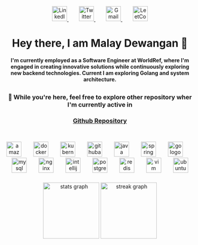 <div align="center">
  <a href="https://www.linkedin.com/in/malay-dewangan-156b58186/">
    <img src="https://img.icons8.com/color/48/000000/linkedin.png" height="40" alt="LinkedIn logo" />
  </a>
  <img width="24" />
  <a href=https://twitter.com/Malaydewangan18>
    <img src="https://img.icons8.com/color/48/000000/twitter--v2.png" height="40" alt="Twitter logo" />
  </a>
  <img width="24" />
  <a href="mailto:malay18.dev@gmail.com">
    <img src="https://img.icons8.com/color/48/000000/gmail--v1.png" height="40" alt="Gmail logo" />
  </a>
  <img width="24" />
  <a href="https://leetcode.com/Malay18">
    <img src="https://leetcode.com/favicon.ico" height="40" alt="LeetCode logo" />
  </a>
</div>

###

<h1 align="center">Hey there, I am Malay Dewangan 👋</h1>


<h4 align="center">I'm currently employed as a Software Engineer at WorldRef, where I'm engaged in creating innovative solutions while continuously exploring new backend technologies. Current I am exploring Golang and system architecture. </h4>

##
<h3 align="center">🌟 While you're here, feel free to explore other repository wher I'm currently active in </h3>


  
 <h3 align="center"><a href="https://github.com/Malaydewangan18">Github Repository</a></h3>

##




<br clear="both">

<div align="center">
  <img src="https://cdn.simpleicons.org/amazonaws/232F3E" height="40" alt="amazonwebservices logo"  />
  <img width="24" />
  <img src="https://cdn.simpleicons.org/docker/2496ED" height="40" alt="docker logo"  />
  <img width="24" />
  <img src="https://cdn.simpleicons.org/kubernetes/326CE5" height="40" alt="kubernetes logo"  />
  <img width="24" />
  <img src="https://cdn.simpleicons.org/githubactions/2088FF" height="40" alt="githubactions logo"  />
  <img width="24" />
  <img src="https://cdn.jsdelivr.net/gh/devicons/devicon/icons/java/java-original.svg" height="40" alt="java logo"  />
  <img width="24" />
  <img src="https://cdn.jsdelivr.net/gh/devicons/devicon/icons/spring/spring-original.svg" height="40" alt="spring logo"  />
  <img width="24" />
  <img src="https://skillicons.dev/icons?i=go" height="40" alt="go logo"  />
  <img width="24" />
  <img src="https://cdn.jsdelivr.net/gh/devicons/devicon/icons/mysql/mysql-original.svg" height="40" alt="mysql logo"  />
  <img width="24" />
  <img src="https://cdn.jsdelivr.net/gh/devicons/devicon/icons/nginx/nginx-original.svg" height="40" alt="nginx logo"  />
  <img width="24" />
  <img src="https://cdn.jsdelivr.net/gh/devicons/devicon/icons/intellij/intellij-original.svg" height="40" alt="intellij logo"  />
  <img width="24" />
  <img src="https://cdn.jsdelivr.net/gh/devicons/devicon/icons/postgresql/postgresql-original.svg" height="40" alt="postgresql logo"  />
  <img width="24" />
  <img src="https://cdn.jsdelivr.net/gh/devicons/devicon/icons/redis/redis-original.svg" height="40" alt="redis logo"  />
  <img width="24" />
  <img src="https://cdn.jsdelivr.net/gh/devicons/devicon/icons/vim/vim-original.svg" height="40" alt="vim logo"  />
  <img width="24" />
  <img src="https://cdn.simpleicons.org/ubuntu/E95420" height="40" alt="ubuntu logo"  />
</div>

###

<div align="center">
  <img src="https://github-readme-stats.vercel.app/api?username=Malaydewangan09&hide_title=false&hide_rank=false&show_icons=true&include_all_commits=true&count_private=true&disable_animations=false&theme=dark&locale=en&hide_border=false&order=1" height="150" alt="stats graph"  />
  <img src="https://streak-stats.demolab.com?user=Malaydewangan09&locale=en&mode=daily&theme=dark&hide_border=false&border_radius=5&order=3" height="150" alt="streak graph"  />
</div>

###

